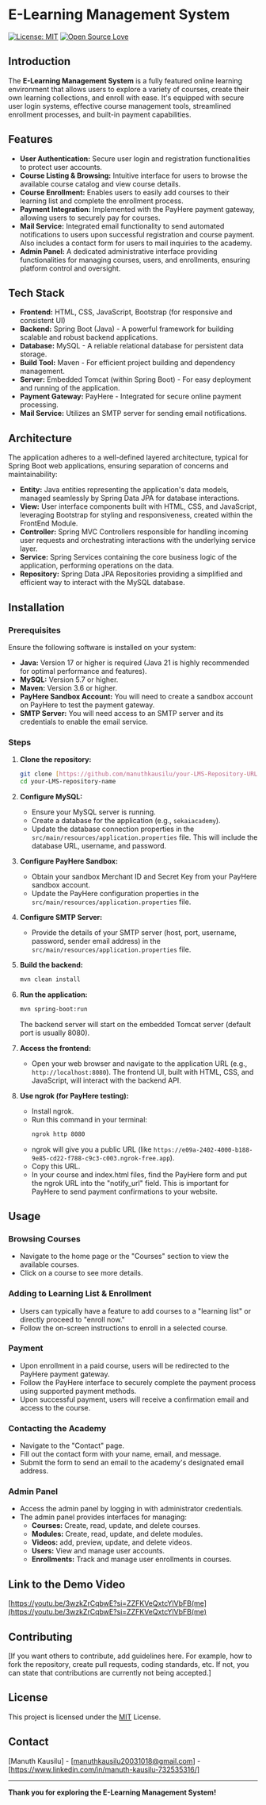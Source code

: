 # E-Learning Management System

[![License: MIT](https://img.shields.io/badge/License-MIT-yellow.svg)](https://opensource.org/licenses/MIT)
[![Open Source Love](https://badges.frapsoft.com/os/v1/open-source.svg?v=103)](https://opensource.org/)

## Introduction

The **E-Learning Management System** is a fully featured online learning environment that allows users to explore a variety of courses, create their own learning collections, and enroll with ease. It's equipped with secure user login systems, effective course management tools, streamlined enrollment processes, and built-in payment capabilities.

## Features

* **User Authentication:** Secure user login and registration functionalities to protect user accounts.
* **Course Listing & Browsing:** Intuitive interface for users to browse the available course catalog and view course details.
* **Course Enrollment:** Enables users to easily add courses to their learning list and complete the enrollment process.
* **Payment Integration:** Implemented with the PayHere payment gateway, allowing users to securely pay for courses.
* **Mail Service:** Integrated email functionality to send automated notifications to users upon successful registration and course payment. Also includes a contact form for users to mail inquiries to the academy.
* **Admin Panel:** A dedicated administrative interface providing functionalities for managing courses, users, and enrollments, ensuring platform control and oversight.

## Tech Stack

* **Frontend:** HTML, CSS, JavaScript, Bootstrap (for responsive and consistent UI)
* **Backend:** Spring Boot (Java) - A powerful framework for building scalable and robust backend applications.
* **Database:** MySQL - A reliable relational database for persistent data storage.
* **Build Tool:** Maven - For efficient project building and dependency management.
* **Server:** Embedded Tomcat (within Spring Boot) - For easy deployment and running of the application.
* **Payment Gateway:** PayHere - Integrated for secure online payment processing.
* **Mail Service:** Utilizes an SMTP server for sending email notifications.

## Architecture

The application adheres to a well-defined layered architecture, typical for Spring Boot web applications, ensuring separation of concerns and maintainability:

* **Entity:** Java entities representing the application's data models, managed seamlessly by Spring Data JPA for database interactions.
* **View:** User interface components built with HTML, CSS, and JavaScript, leveraging Bootstrap for styling and responsiveness, created within the FrontEnd Module.
* **Controller:** Spring MVC Controllers responsible for handling incoming user requests and orchestrating interactions with the underlying service layer.
* **Service:** Spring Services containing the core business logic of the application, performing operations on the data.
* **Repository:** Spring Data JPA Repositories providing a simplified and efficient way to interact with the MySQL database.

## Installation

### Prerequisites

Ensure the following software is installed on your system:

* **Java:** Version 17 or higher is required (Java 21 is highly recommended for optimal performance and features).
* **MySQL:** Version 5.7 or higher.
* **Maven:** Version 3.6 or higher.
* **PayHere Sandbox Account:** You will need to create a sandbox account on PayHere to test the payment gateway.
* **SMTP Server:** You will need access to an SMTP server and its credentials to enable the email service.

### Steps

1.  **Clone the repository:**
    ```bash
    git clone [https://github.com/manuthkausilu/your-LMS-Repository-URL.git](https://github.com/manuthkausilu/your-LMS-Repository-URL.git)
    cd your-LMS-repository-name
    ```

2.  **Configure MySQL:**
    * Ensure your MySQL server is running.
    * Create a database for the application (e.g., `sekaiacademy`).
    * Update the database connection properties in the `src/main/resources/application.properties` file. This will include the database URL, username, and password.

3.  **Configure PayHere Sandbox:**
    * Obtain your sandbox Merchant ID and Secret Key from your PayHere sandbox account.
    * Update the PayHere configuration properties in the `src/main/resources/application.properties` file.

4.  **Configure SMTP Server:**
    * Provide the details of your SMTP server (host, port, username, password, sender email address) in the `src/main/resources/application.properties` file.

5.  **Build the backend:**
    ```bash
    mvn clean install
    ```

6.  **Run the application:**
    ```bash
    mvn spring-boot:run
    ```
    The backend server will start on the embedded Tomcat server (default port is usually 8080).

7.  **Access the frontend:**
    * Open your web browser and navigate to the application URL (e.g., `http://localhost:8080`). The frontend UI, built with HTML, CSS, and JavaScript, will interact with the backend API.

8.  **Use ngrok (for PayHere testing):**
    * Install ngrok.
    * Run this command in your terminal:
        ```bash
        ngrok http 8080
        ```
    * ngrok will give you a public URL (like `https://e09a-2402-4000-b188-9e85-cd22-f788-c9c3-c003.ngrok-free.app`).
    * Copy this URL.
    * In your course and index.html files, find the PayHere form and put the ngrok URL into the "notify_url" field. This is important for PayHere to send payment confirmations to your website.

## Usage

### Browsing Courses

* Navigate to the home page or the "Courses" section to view the available courses.
* Click on a course to see more details.

### Adding to Learning List & Enrollment

* Users can typically have a feature to add courses to a "learning list" or directly proceed to "enroll now."
* Follow the on-screen instructions to enroll in a selected course.

### Payment

* Upon enrollment in a paid course, users will be redirected to the PayHere payment gateway.
* Follow the PayHere interface to securely complete the payment process using supported payment methods.
* Upon successful payment, users will receive a confirmation email and access to the course.

### Contacting the Academy

* Navigate to the "Contact" page.
* Fill out the contact form with your name, email, and message.
* Submit the form to send an email to the academy's designated email address.

### Admin Panel

* Access the admin panel by logging in with administrator credentials.
* The admin panel provides interfaces for managing:
    * **Courses:** Create, read, update, and delete courses.
    * **Modules:** Create, read, update, and delete modules.
    * **Videos:** add, preview, update, and delete videos.
    * **Users:** View and manage user accounts.
    * **Enrollments:** Track and manage user enrollments in courses.

## Link to the Demo Video

[https://youtu.be/3wzkZrCqbwE?si=ZZFKVeQxtcYlVbFB(me](https://youtu.be/3wzkZrCqbwE?si=ZZFKVeQxtcYlVbFB(me)

## Contributing

[If you want others to contribute, add guidelines here. For example, how to fork the repository, create pull requests, coding standards, etc. If not, you can state that contributions are currently not being accepted.]

## License

This project is licensed under the [MIT](https://opensource.org/licenses/MIT) License.

## Contact

[Manuth Kausilu] - [manuthkausilu20031018@gmail.com] - [https://www.linkedin.com/in/manuth-kausilu-732535316/]

---

**Thank you for exploring the E-Learning Management System!**
